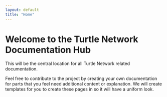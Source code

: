 ```yaml
---
layout: default
title: "Home"
---
```

# Welcome to the Turtle Network Documentation Hub

This will be the central location for all Turtle Network related documentation. 

Feel free to contribute to the project by creating your own documentation for parts that you feel need additional content or explanation. 
We will create templates for you to create these pages in so it will have a uniform look.
